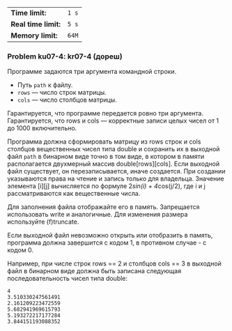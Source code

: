 |                      |       |
|----------------------|-------|
| **Time limit:**      | `1 s` |
| **Real time limit:** | `5 s` |
| **Memory limit:**    | `64M` |


### Problem ku07-4: kr07-4 (дореш)

Программе задаются три аргумента командной строки.

  * Путь `path` к файлу.
  * `rows` — число строк матрицы.
  * `cols` — число столбцов матрицы.

Гарантируется, что программе передается ровно три аргумента.
Гарантируется, что rows и cols — корректные записи целых чисел от
1 до 1000 включительно.

Программа должна сформировать матрицу из rows строк и cols
столбцов вещественных чисел типа double и сохранить их в выходной
файл `path` в бинарном виде точно в том виде, в котором в памяти
располагается двухмерный массив double[rows][cols]. Если выходной
файл существует, он перезаписывается, иначе создается. При
создании указываются права на чтение и запись только для
владельца. Значение элемента [i][j] вычисляется по формуле
2*sin(i) + 4*cos(j/2), где i и j рассматриваются как вещественные
числа.

Для заполнения файла отображайте его в память. Запрещается
использовать write и аналогичные. Для изменения размера
используйте (f)truncate.

Если выходной файл невозможно открыть или отобразить в память,
программа должна завершится с кодом 1, в противном случае - с
кодом 0.

Например, при числе строк rows == 2 и столбцов cols == 3 в
выходной файл в бинарном виде должна быть записана следующая
последовательность чисел типа double:

    
    
    4
    3.510330247561491
    2.161209223472559
    5.682941969615793
    5.193272217177284
    3.844151193088352

